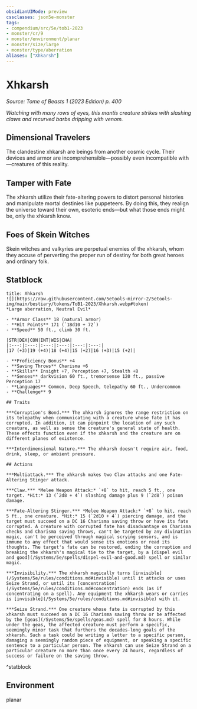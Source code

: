 ```yaml
---
obsidianUIMode: preview
cssclasses: json5e-monster
tags:
- compendium/src/5e/tob1-2023
- monster/cr/9
- monster/environment/planar
- monster/size/large
- monster/type/aberration
aliases: ["Xhkarsh"]
---
```

# Xhkarsh
*Source: Tome of Beasts 1 (2023 Edition) p. 400*  

*Watching with many rows of eyes, this mantis creature strikes with slashing claws and recurved barbs dripping with venom.*

## Dimensional Travelers

The clandestine xhkarsh are beings from another cosmic cycle. Their devices and armor are incomprehensible—possibly even incompatible with—creatures of this reality.

## Tamper with Fate

The xhkarsh utilize their fate-altering powers to distort personal histories and manipulate mortal destinies like puppeteers. By doing this, they realign the universe toward their own, esoteric ends—but what those ends might be, only the xhkarsh know.

## Foes of Skein Witches

Skein witches and valkyries are perpetual enemies of the xhkarsh, whom they accuse of perverting the proper run of destiny for both great heroes and ordinary folk.

## Statblock

```ad-statblock
title: Xhkarsh
![](https://raw.githubusercontent.com/5etools-mirror-2/5etools-img/main/bestiary/tokens/ToB1-2023/Xhkarsh.webp#token)
*Large aberration, Neutral Evil*

- **Armor Class** 18 (natural armor)
- **Hit Points** 171 (`18d10 + 72`)
- **Speed** 50 ft., climb 30 ft.

|STR|DEX|CON|INT|WIS|CHA|
|:---:|:---:|:---:|:---:|:---:|:---:|
|17 (+3)|19 (+4)|18 (+4)|15 (+2)|16 (+3)|15 (+2)|

- **Proficiency Bonus** +4
- **Saving Throws** Charisma +6
- **Skills** Insight +7, Perception +7, Stealth +8
- **Senses** darkvision 60 ft., tremorsense 120 ft., passive Perception 17
- **Languages** Common, Deep Speech, telepathy 60 ft., Undercommon
- **Challenge** 9

## Traits

***Corruption's Bond.*** The xhkarsh ignores the range restriction on its telepathy when communicating with a creature whose fate it has corrupted. In addition, it can pinpoint the location of any such creature, as well as sense the creature's general state of health. These effects function even if the xhkarsh and the creature are on different planes of existence.

***Interdimensional Nature.*** The xhkarsh doesn't require air, food, drink, sleep, or ambient pressure.

## Actions

***Multiattack.*** The xhkarsh makes two Claw attacks and one Fate-Altering Stinger attack.

***Claw.*** *Melee Weapon Attack:* `+8` to hit, reach 5 ft., one target. *Hit:* 13 (`2d8 + 4`) slashing damage plus 9 (`2d8`) poison damage.

***Fate-Altering Stinger.*** *Melee Weapon Attack:* `+8` to hit, reach 5 ft., one creature. *Hit:* 15 (`2d10 + 4`) piercing damage, and the target must succeed on a DC 16 Charisma saving throw or have its fate corrupted. A creature with corrupted fate has disadvantage on Charisma checks and Charisma saving throws, can't be targeted by any divination magic, can't be perceived through magical scrying sensors, and is immune to any effect that would sense its emotions or read its thoughts. The target's fate can be restored, ending the corruption and breaking the xhkarsh's magical tie to the target, by a [dispel evil and good](/Systems/5e/spells/dispel-evil-and-good.md) spell or similar magic.

***Invisibility.*** The xhkarsh magically turns [invisible](/Systems/5e/rules/conditions.md#invisible) until it attacks or uses Seize Strand, or until its [concentration](/Systems/5e/rules/conditions.md#concentration) ends (as if concentrating on a spell). Any equipment the xhkarsh wears or carries is [invisible](/Systems/5e/rules/conditions.md#invisible) with it.

***Seize Strand.*** One creature whose fate is corrupted by this xhkarsh must succeed on a DC 16 Charisma saving throw or be affected by the [geas](/Systems/5e/spells/geas.md) spell for 8 hours. While under the geas, the affected creature must perform a specific, seemingly minor task that furthers the decades-long goals of the xhkarsh. Such a task could be writing a letter to a specific person, damaging a seemingly random piece of equipment, or speaking a specific sentence to a particular person. The xhkarsh can use Seize Strand on a particular creature no more than once every 24 hours, regardless of success or failure on the saving throw.
```
^statblock

## Environment

planar